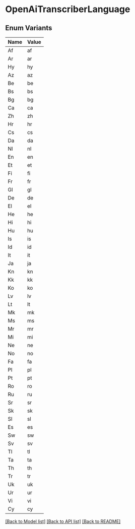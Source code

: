 # OpenAiTranscriberLanguage

## Enum Variants

| Name | Value |
|---- | -----|
| Af | af |
| Ar | ar |
| Hy | hy |
| Az | az |
| Be | be |
| Bs | bs |
| Bg | bg |
| Ca | ca |
| Zh | zh |
| Hr | hr |
| Cs | cs |
| Da | da |
| Nl | nl |
| En | en |
| Et | et |
| Fi | fi |
| Fr | fr |
| Gl | gl |
| De | de |
| El | el |
| He | he |
| Hi | hi |
| Hu | hu |
| Is | is |
| Id | id |
| It | it |
| Ja | ja |
| Kn | kn |
| Kk | kk |
| Ko | ko |
| Lv | lv |
| Lt | lt |
| Mk | mk |
| Ms | ms |
| Mr | mr |
| Mi | mi |
| Ne | ne |
| No | no |
| Fa | fa |
| Pl | pl |
| Pt | pt |
| Ro | ro |
| Ru | ru |
| Sr | sr |
| Sk | sk |
| Sl | sl |
| Es | es |
| Sw | sw |
| Sv | sv |
| Tl | tl |
| Ta | ta |
| Th | th |
| Tr | tr |
| Uk | uk |
| Ur | ur |
| Vi | vi |
| Cy | cy |


[[Back to Model list]](../README.md#documentation-for-models) [[Back to API list]](../README.md#documentation-for-api-endpoints) [[Back to README]](../README.md)


